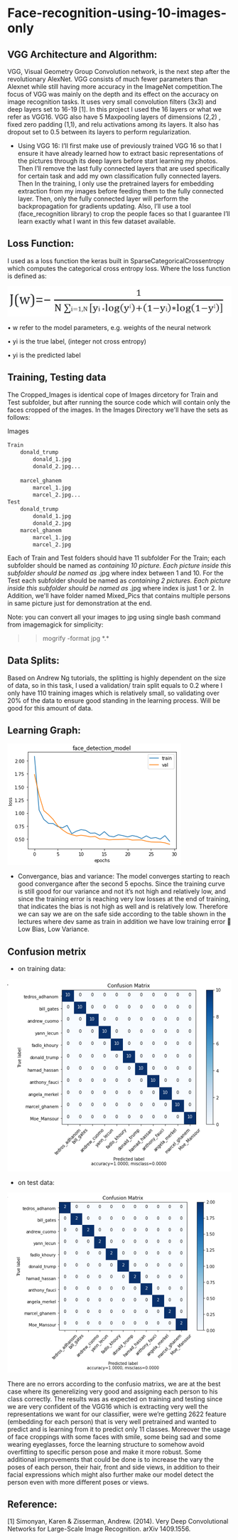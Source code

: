 # Face-recognition-using-10-images-only


## VGG Architecture and Algorithm:
VGG, Visual Geometry Group Convolution network, is the next step after the revolutionary AlexNet. VGG consists of much fewer parameters than Alexnet while still having more accuracy in the ImageNet competition.The focus of VGG was mainly on the depth and its effect on the accuracy on image recognition tasks. It uses very small convolution filters (3x3) and deep layers set to 16-19  [1]. In this project I used the 16 layers or what we refer as VGG16. VGG also have 5 Maxpooling layers of dimensions (2,2) , fixed zero padding (1,1), and relu activations among its layers. It also has dropout set to 0.5 between its layers to perform regularization.
- Using VGG 16:
I’ll first make use of previously trained VGG 16 so that I ensure it have already learned how to extract basic representations of the pictures through its deep layers before start learning my photos. Then I’ll remove the last fully connected layers that are used specifically for certain task and add my own classification fully connected layers. Then In the training, I only use the pretrained layers for embedding extraction from my images before feeding them to the fully connected layer. Then, only the fully connected layer will perform the backpropagation for gradients updating.
Also, I’ll use a tool (face_recognition library) to crop the people faces so that I guarantee I’ll learn exactly what I want in this few dataset available.
## Loss Function:
I used as a loss function the keras built in SparseCategoricalCrossentropy which computes the categorical cross entropy loss. Where the loss function is defined as:

 ![J(w)=−1/N ∑i=1,N[yi log(y^i)+(1−yi)log(1−y^i)]](/images/eq.jpg)

•	w refer to the model parameters, e.g. weights of the neural network

•	yi is the true label, (integer not cross entropy)

•	yi is the predicted label

## Training, Testing data
The Cropped_Images is identical cope of Images dircetory for Train and Test subfolder, but after running the source code which will contain only the faces cropped of the images.
In the Images Directory we'll have the sets as follows:

Images

	Train
		donald_trump
			donald_1.jpg
			donald_2.jpg...

		marcel_ghanem
			marcel_1.jpg
			marcel_2.jpg...
	Test
		donald_trump
			donald_1.jpg
			donald_2.jpg
		marcel_ghanem
			marcel_1.jpg
			marcel_2.jpg

Each of Train and Test folders should have 11 subfolder
For the Train; each subfolder should be named as <firstname>_<lastname> containing 10 picture. Each picture inside this subfolder should be named as <firstname>_<index>.jpg where index between 1 and 10.
For the Test each subfolder should be named as <firstname>_<lastname> containing 2 pictures. Each picture inside this subfolder should be named as <firstname>_<index>.jpg where index is just 1 or 2.
In Addition, we'll have folder named Mixed_Pics that contains multiple persons in same picture just for demonstration at the end.

Note: you can convert all your images to jpg using single bash command from imagemagick for simplicity:
>> mogrify -format jpg \*.*

## Data Splits:
Based on Andrew Ng tutorials, the splitting is highly dependent on the size of data, so in this task, I used a validation/ train split equals to 0.2 where I only have 110 training images which is relatively small, so validating over 20% of the data to ensure good standing in the learning process. Will be good for this amount of data.

## Learning Graph:
 ![Learning graph](/images/graph.png)
- Convergance, bias and variance:
The model converges starting to reach good convergance after the second 5 epochs. Since the training curve is still good for our variance and not it’s not high and relatively low, and since the training error is reaching very low losses at the end of training, that indicates the bias is not high as well and is relatively low. Therefore we can say we are on the safe side according to the table shown in the lectures where dev same as train in addition we have low training error  Low Bias, Low Variance.


## Confusion metrix
- on training data:
 
![Learning graph](/images/matrix1.png)
 
- on test data:

![Learning graph](/images/matrix2.png)

There are no errors according to the confusio matrixs, we are at the best case where its generelizing very good and assigning each person to his class correctly. The results was as expected on training and testing since we are very confident of the VGG16 which is extracting very well the representations we want for our classifier, were we’re getting 2622 feature (embedding for each person) that is very well pretrained and wanted to predict and is learning from it to predict only 11 classes. Moreover the usage of face croppings with some faces with smile, some being sad and some wearing eyeglasses, force the learning structure to somehow avoid overfitting to specific person pose and make it more robust.
Some additional improvements that could be done is to increase the vary the poses of each person, their hair, front and side views, in addition to their facial expressions which might also further make our model detect the person even with more different poses or views.

## Reference:
[1] Simonyan, Karen & Zisserman, Andrew. (2014). Very Deep Convolutional Networks for Large-Scale Image Recognition. arXiv 1409.1556.
